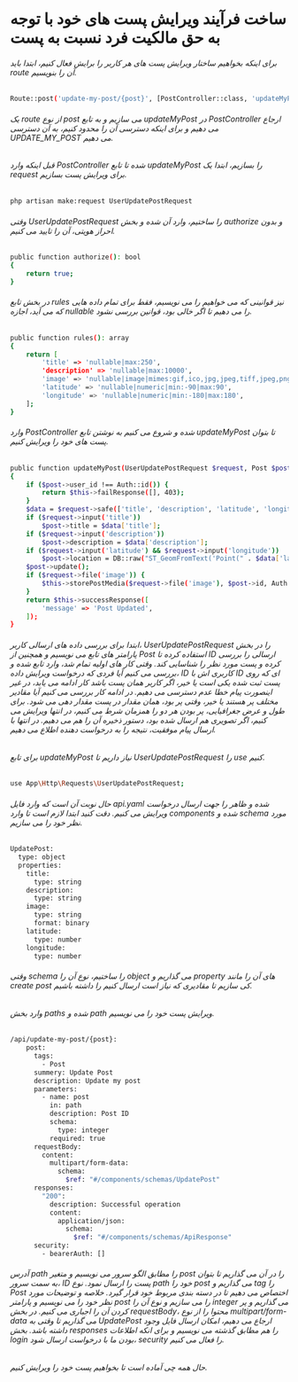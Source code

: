 # ساخت فرآیند ویرایش پست های خود با توجه به حق مالکیت فرد نسبت به پست

###### برای اینکه بخواهیم ساختار ویرایش پست های هر کاربر را برایش فعال کنیم، ابتدا باید route آن را بنویسیم.
```bash
Route::post('update-my-post/{post}', [PostController::class, 'updateMyPost'])->middleware(['can:'.Permissions::UPDATE_MY_POST]);
```
###### یک route از نوع post می سازیم و به تابع updateMyPost در PostController ارجاع می دهیم و برای اینکه دسترسی آن را محدود کنیم، به آن دسترسی UPDATE_MY_POST می دهیم.
###### قبل اینکه وارد PostController شده تا تابع updateMyPost را بسازیم، ابتدا یک request برای ویرایش پست بسازیم.
```bash
php artisan make:request UserUpdatePostRequest
```
###### وقتی UserUpdatePostRequest را ساختیم، وارد آن شده و بخش authorize و بدون احراز هویتی، آن را تایید می کنیم.
```bash
public function authorize(): bool
{
    return true;
}
```
###### در بخش تابع rules نیز قوانینی که می خواهیم را می نویسیم، فقط برای تمام داده هایی که می آید، اجازه nullable را می دهیم تا اگر خالی بود، قوانین بررسی نشود.
```bash
public function rules(): array
{
    return [
        'title' => 'nullable|max:250',
        'description' => 'nullable|max:10000',
        'image' => 'nullable|image|mimes:gif,ico,jpg,jpeg,tiff,jpeg,png,svg',
        'latitude' => 'nullable|numeric|min:-90|max:90',
        'longitude' => 'nullable|numeric|min:-180|max:180',
    ];
}
```
###### وارد PostController شده و شروع می کنیم به نوشتن تابع updateMyPost تا بتوان پست های خود را ویرایش کنیم.
```bash
public function updateMyPost(UserUpdatePostRequest $request, Post $post)
{
    if ($post->user_id !== Auth::id()) {
        return $this->failResponse([], 403);
    }
    $data = $request->safe(['title', 'description', 'latitude', 'longitude']);
    if ($request->input('title'))
        $post->title = $data['title'];
    if ($request->input('description'))
        $post->description = $data['description'];
    if ($request->input('latitude') && $request->input('longitude'))
        $post->location = DB::raw("ST_GeomFromText('Point(" . $data['latitude'] . " " . $data['longitude'] . ")', 4326)");
    $post->update();
    if ($request->file('image')) {
        $this->storePostMedia($request->file('image'), $post->id, Auth::id());
    }
    return $this->successResponse([
        'message' => 'Post Updated',
    ]);
}
```
###### ابتدا برای بررسی داده های ارسالی کاربر، UserUpdatePostRequest را در بخش پارامتر های تابع می نویسیم و همچنین از Post استفاده کرده تا ID ارسالی را بررسی کرده و پست مورد نظر را شناسایی کند. وقتی کار  های اولیه تمام شد، وارد تابع شده و بررسی می کنیم آیا فردی که درخواست ویرایش داده، ID  کاربری اش با ID ای که روی پست ثبت شده یکی است یا خیر، اگر کاربر همان پست باشد کار ادامه می یابد، در غیر اینصورت پیام خطا عدم دسترسی می دهیم. در ادامه کار بررسی می کنیم آیا مقادیر مختلف پر هستند یا خیر، وقتی پر بود، همان مقدار در پست مقدار دهی می شود. برای طول و عرض جغرافیایی، پر بودن هر دو را همزمان شرط می کنیم، در انتها ویرایش می کنیم، اگر تصویری هم ارسال شده بود، دستور ذخیره آن را هم می دهیم. در انتها با  ارسال پیام موفقیت، نتیجه را به درخواست دهنده اطلاع می دهیم.
###### برای تابع updateMyPost نیاز داریم تا UserUpdatePostRequest را use کنیم.
```bash
use App\Http\Requests\UserUpdatePostRequest;
```
###### حال نوبت آن است که وارد فایل api.yaml شده و ظاهر را جهت ارسال درخواست ویرایش می کنیم. دقت کنید  ابتدا لازم است تا وارد components شده و schema مورد نظر خود را می سازیم.
```bash
UpdatePost:
  type: object
  properties:
    title:
      type: string
    description:
      type: string
    image:
      type: string
      format: binary
    latitude:
      type: number
    longitude:
      type: number

```
###### وقتی schema را ساختیم، نوع آن را object می گذاریم و property های آن را مانند create post کی سازیم تا مقادیری که نیاز است ارسال کنیم را داشته باشیم.
###### وارد بخش paths شده و path ویرایش پست خود را می نویسیم.
```bash
/api/update-my-post/{post}:
    post:
      tags:
        - Post
      summery: Update Post
      description: Update my post
      parameters:
        - name: post
          in: path
          description: Post ID
          schema:
            type: integer
          required: true
      requestBody:
        content:
          multipart/form-data:
            schema:
              $ref: "#/components/schemas/UpdatePost"
      responses:
        "200":
          description: Successful operation
          content:
            application/json:
              schema:
                $ref: "#/components/schemas/ApiResponse"
      security:
        - bearerAuth: []
```
###### آدرس path را مطابق الگو سرور می نویسیم و متغیر post را در آن می گذاریم تا بتوان به سمت سرور، ID پست را ارسال نمود. نوع path خود را post می گذاریم و tag را Post اختصاص می دهیم تا در دسته بندی مربوط خود قرار گیرد. خلاصه و توضیحات مورد نظر خود را می نویسیم و پارامتر post را می سازیم و نوع آن را integer می گذاریم و پر کردن آن را اجباری می کنیم. در بخش requestBody، محتوا را از نوع multipart/form-data می گذاریم تا وقتی به UpdatePost ارجاع می دهیم، امکان ارسال فایل وجود داشته باشد. بخش responses را هم مطابق گذشته می نویسیم و برای انکه اطلاعات login بودن ما با درخواست ارسال شود، security را فعال می کنیم.
###### حال همه چی آماده است تا بخواهیم پست خود را ویرایش کنیم.





